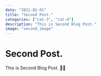 ```yaml
---
date: "2021-02-01"
title: "Second Post."
categories: ["cat-3", "cat-4"]
description: "This is Second Blog Post."
image: "second_image"
---
```


# Second Post.
This is Second Blog Post. 🚶‍♂️
